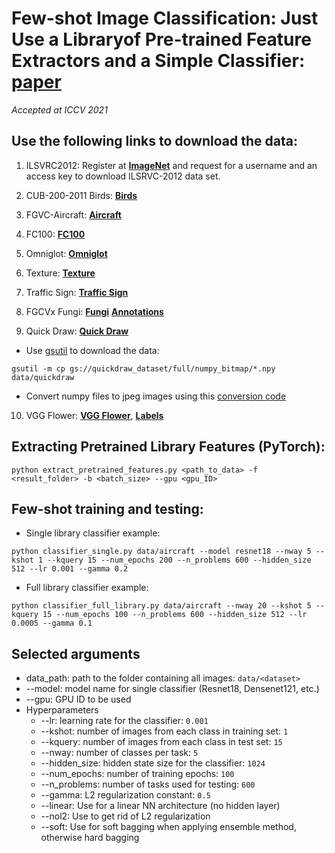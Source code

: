 # Few-shot Image Classification: Just Use a Libraryof Pre-trained Feature Extractors and a Simple Classifier: [**paper**](https://arxiv.org/pdf/2101.00562.pdf)
*Accepted at ICCV 2021*

## Use the following links to download the data:

1. ILSVRC2012:
Register at [**ImageNet**](http://www.image-net.org/) and request for a username and an access key to download ILSRVC-2012 data set.

2. CUB-200-2011 Birds:
[**Birds**](http://www.vision.caltech.edu/visipedia-data/CUB-200-2011/CUB_200_2011.tgz)

3. FGVC-Aircraft:
[**Aircraft**](http://www.robots.ox.ac.uk/~vgg/data/fgvc-aircraft/archives/fgvc-aircraft-2013b.tar.gz)

4. FC100:
[**FC100**](https://drive.google.com/drive/folders/1nz_ADBblmrg-qs-8zFU3v6C5WSwQnQm6)

5. Omniglot:
[**Omniglot**](https://github.com/brendenlake/omniglot/blob/master/python/images_background.zip)

6. Texture:
[**Texture**](https://www.robots.ox.ac.uk/~vgg/data/dtd/download/dtd-r1.0.1.tar.gz)

7. Traffic Sign:
[**Traffic Sign**](https://sid.erda.dk/public/archives/daaeac0d7ce1152aea9b61d9f1e19370/GTSRB_Final_Training_Images.zip)

8. FGCVx Fungi:
[**Fungi**](https://labs.gbif.org/fgvcx/2018/fungi_train_val.tgz)
[**Annotations**](https://labs.gbif.org/fgvcx/2018/train_val_annotations.tgz)

9. Quick Draw:
[**Quick Draw**](https://console.cloud.google.com/storage/quickdraw_dataset/full/numpy_bitmap)
- Use [gsutil](https://cloud.google.com/storage/docs/gsutil_install#install) to download the data:
```
gsutil -m cp gs://quickdraw_dataset/full/numpy_bitmap/*.npy data/quickdraw
```
- Convert numpy files to jpeg images using  this [conversion code](https://github.com/C-Aniruddh/RapidDraw/blob/in-dev/processing/process_all.py)

10. VGG Flower:
[**VGG Flower**](http://www.robots.ox.ac.uk/~vgg/data/flowers/102/102flowers.tgz),
[**Labels**](http://www.robots.ox.ac.uk/~vgg/data/flowers/102/imagelabels.mat)


## Extracting Pretrained Library Features (PyTorch):

```
python extract_pretrained_features.py <path_to_data> -f <result_folder> -b <batch_size> --gpu <gpu_ID>
```

## Few-shot training and testing:

- Single library classifier example:
```
python classifier_single.py data/aircraft --model resnet18 --nway 5 --kshot 1 --kquery 15 --num_epochs 200 --n_problems 600 --hidden_size 512 --lr 0.001 --gamma 0.2
```

- Full library classifier example:
```
python classifier_full_library.py data/aircraft --nway 20 --kshot 5 --kquery 15 --num_epochs 100 --n_problems 600 --hidden_size 512 --lr 0.0005 --gamma 0.1
```

## Selected arguments

- data\_path: path to the folder containing all images: `data/<dataset>`
- --model: model name for single classifier (Resnet18, Densenet121, etc.)
- --gpu: GPU ID to be used
- Hyperparameters
   - --lr: learning rate for the classifier: `0.001`
   - --kshot: number of images from each class in training set: `1`
   - --kquery: number of images from each class in test set: `15`
   - --nway: number of classes per task: `5`
   - --hidden_size: hidden state size for the classifier: `1024`
   - --num_epochs: number of training epochs: `100`
   - --n_problems: number of tasks used for testing: `600`
   - --gamma: L2 regularization constant: `0.5`
   - --linear: Use for a linear NN architecture (no hidden layer)
   - --nol2: Use to get rid of L2 regularization
   - --soft: Use for soft bagging when applying ensemble method, otherwise hard bagging
